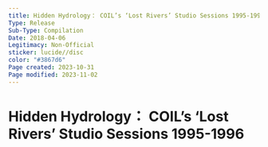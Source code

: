 ```yaml
---
title: Hidden Hydrology： COIL’s ‘Lost Rivers’ Studio Sessions 1995-1996
Type: Release
Sub-Type: Compilation
Date: 2018-04-06
Legitimacy: Non-Official
sticker: lucide//disc
color: "#3867d6"
Page created: 2023-10-31
Page modified: 2023-11-02
---
```


# Hidden Hydrology： COIL’s ‘Lost Rivers’ Studio Sessions 1995-1996
